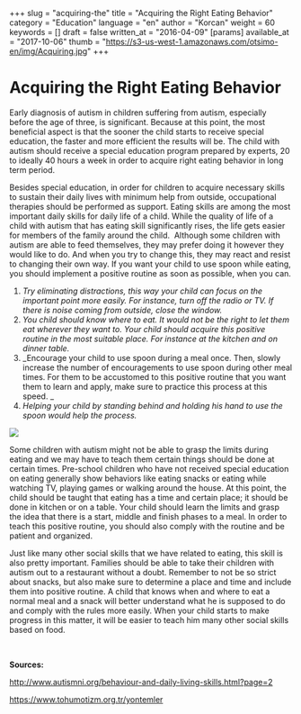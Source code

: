 +++
slug = "acquiring-the"
title = "Acquiring the Right Eating Behavior"
category = "Education"
language = "en"
author = "Korcan"
weight = 60
keywords = []
draft = false
written_at = "2016-04-09"
[params]
available_at = "2017-10-06"
thumb = "https://s3-us-west-1.amazonaws.com/otsimo-en/img/Acquiring.jpg"
+++

# Acquiring the Right Eating Behavior

Early diagnosis of autism in children suffering from autism, especially before the age of three, is significant. Because at this point, the most beneficial aspect is that the sooner the child starts to receive special education, the faster and more efficient the results will be. The child with autism should receive a special education program prepared by experts, 20 to ideally 40 hours a week in order to acquire right eating behavior in long term period.

Besides special education, in order for children to acquire necessary skills to sustain their daily lives with minimum help from outside, occupational therapies should be performed as support. Eating skills are among the most important daily skills for daily life of a child. While the quality of life of a child with autism that has eating skill significantly rises, the life gets easier for members of the family around the child.  Although some children with autism are able to feed themselves, they may prefer doing it however they would like to do. And when you try to change this, they may react and resist to changing their own way. If you want your child to use spoon while eating, you should implement a positive routine as soon as possible, when you can.


  1. _Try eliminating distractions, this way your child can focus on the important point more easily. For instance, turn off the radio or TV. If there is noise coming from outside, close the window._
  2. _You child should know where to eat. It would not be the right to let them eat wherever they want to. Your child should acquire this positive routine in the most suitable place. For instance at the kitchen and on dinner table._
  3. _Encourage your child to use spoon during a meal once. Then, slowly increase the number of encouragements to use spoon during other meal times. For them to be accustomed to this positive routine that you want them to learn and apply, make sure to practice this process at this speed. _
  4. _Helping your child by standing behind and holding his hand to use the spoon would help the process._

![](https://s3-us-west-1.amazonaws.com/otsimo-en/img/blog_ici/baby_eats.jpg)

Some children with autism might not be able to grasp the limits during eating and we may have to teach them certain things should be done at certain times. Pre-school children who have not received special education on eating generally show behaviors like eating snacks or eating while watching TV, playing games or walking around the house. At this point, the child should be taught that eating has a time and certain place; it should be done in kitchen or on a table. Your child should learn the limits and grasp the idea that there is a start, middle and finish phases to a meal. In order to teach this positive routine, you should also comply with the routine and be patient and organized.

Just like many other social skills that we have related to eating, this skill is also pretty important. Families should be able to take their children with autism out to a restaurant without a doubt. Remember to not be so strict about snacks, but also make sure to determine a place and time and include them into positive routine. A child that knows when and where to eat a normal meal and a snack will better understand what he is supposed to do and comply with the rules more easily. When your child starts to make progress in this matter, it will be easier to teach him many other social skills based on food.

 

**Sources:**

http://www.autismni.org/behaviour-and-daily-living-skills.html?page=2

https://www.tohumotizm.org.tr/yontemler
